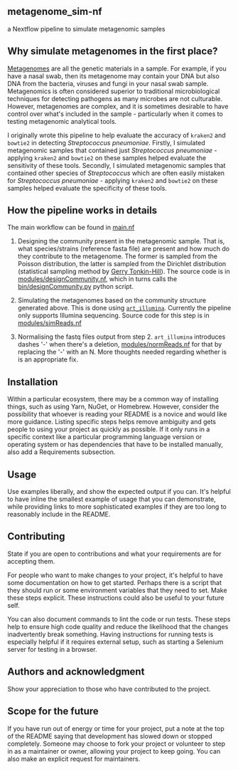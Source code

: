 ## metagenome_sim-nf 
a Nextflow pipeline to simulate metagenomic samples 

## Why simulate metagenomes in the first place?
[Metagenomes](https://en.wikipedia.org/wiki/Metagenomics) are all the genetic materials in a sample. For example, if you have a nasal swab, then its metagenome may contain your DNA but also DNA from the bacteria, viruses and fungi in your nasal swab sample. Metagenomics is often considered superior to traditional microbiological techniques for detecting pathogens as many microbes are not culturable. However, metagenomes are complex, and it is sometimes desirable to have control over what's included in the sample - particularly when it comes to testing metagenomic analytical tools. 

I originally wrote this pipeline to help evaluate the accuracy of `kraken2` and `bowtie2` in detecting *Streptococcus pneumoniae*. Firstly, I simulated metagenomic samples that contained just *Streptococcus pneumoniae* - applying `kraken2` and `bowtie2` on these samples helped evaluate the sensitivity of these tools. Secondly, I simulated metagenomic samples that contained other species of *Streptococcus* which are often easily mistaken for *Streptococcus pneumoniae* - applying `kraken2` and `bowtie2` on these samples helped evaluate the specificity of these tools.


## How the pipeline works in details
The main workflow can be found in [main.nf](https://github.com/Phuong-Le/metagenome_sim-nf/blob/main/main.nf)

1. Designing the community present in the metagenomic sample. That is, what species/strains (reference fasta file) are present and how much do they contribute to the metagenome. The former is sampled from the Poisson distribution, the latter is sampled from the Dirichlet distribution (statistical sampling method by [Gerry Tonkin-Hill](https://github.com/gtonkinhill)). The source code is in [modules/designCommunity.nf](https://github.com/Phuong-Le/metagenome_sim-nf/blob/main/modules/designCommunity.nf), which in turns calls the [bin/designCommunity.py](https://github.com/Phuong-Le/metagenome_sim-nf/blob/main/bin/designCommunity.py) python script.

2. Simulating the metagenomes based on the community structure generated above. This is done using [`art_illumina`](). Currently the pipeline only supports Illumina sequencing. Source code for this step is in [modules/simReads.nf]()

3. Normalising the fastq files output from step 2. `art_illumina` introduces dashes '-' when there's a deletion, [modules/normReads.nf](https://github.com/Phuong-Le/metagenome_sim-nf/blob/main/modules/normReads.nf) for that by replacing the '-' with an N. More thoughts needed regarding whether is is an appropriate fix.



## Installation
Within a particular ecosystem, there may be a common way of installing things, such as using Yarn, NuGet, or Homebrew. However, consider the possibility that whoever is reading your README is a novice and would like more guidance. Listing specific steps helps remove ambiguity and gets people to using your project as quickly as possible. If it only runs in a specific context like a particular programming language version or operating system or has dependencies that have to be installed manually, also add a Requirements subsection.

## Usage
Use examples liberally, and show the expected output if you can. It's helpful to have inline the smallest example of usage that you can demonstrate, while providing links to more sophisticated examples if they are too long to reasonably include in the README.

## Contributing
State if you are open to contributions and what your requirements are for accepting them.

For people who want to make changes to your project, it's helpful to have some documentation on how to get started. Perhaps there is a script that they should run or some environment variables that they need to set. Make these steps explicit. These instructions could also be useful to your future self.

You can also document commands to lint the code or run tests. These steps help to ensure high code quality and reduce the likelihood that the changes inadvertently break something. Having instructions for running tests is especially helpful if it requires external setup, such as starting a Selenium server for testing in a browser.

## Authors and acknowledgment
Show your appreciation to those who have contributed to the project.

## Scope for the future
If you have run out of energy or time for your project, put a note at the top of the README saying that development has slowed down or stopped completely. Someone may choose to fork your project or volunteer to step in as a maintainer or owner, allowing your project to keep going. You can also make an explicit request for maintainers.
